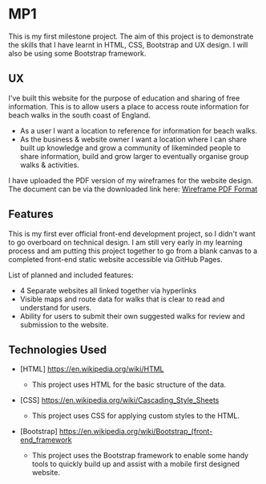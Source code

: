 # MP1

This is my first milestone project. The aim of this project is to demonstrate the skills that I have learnt in HTML, CSS, Bootstrap and UX design. I will also be using some Bootstrap framework.
 
## UX

I've built this website for the purpose of education and sharing of free information. This is to allow users a place to access route information for beach walks in the south coast of England.

- As a user I want a location to reference for information for beach walks.
- As the business & website owner I want a location where I can share built up knowledge and grow a community of likeminded people to share information, build and grow larger to eventually organise group walks & activities.

I have uploaded the PDF version of my wireframes for the website design. The document can be via the downloaded link here: [Wireframe PDF Format](https://github.com/davidhuk/David-Harris-MP1/raw/master/assets/Wireframes/david-harris-milestone-project-1-wireframes.pdf)
## Features

This is my first ever official front-end development project, so I didn't want to go overboard on technical design. I am still very early in my learning process and am putting this project together to go from a blank canvas to a completed front-end static website accessible via GitHub Pages.

List of planned and included features:
 - 4 Separate websites all linked together via hyperlinks
 - Visible maps and route data for walks that is clear to read and understand for users.
 - Ability for users to submit their own suggested walks for review and submission to the website.
 
## Technologies Used

- [HTML] https://en.wikipedia.org/wiki/HTML
    - This project uses HTML for the basic structure of the data.

- [CSS] https://en.wikipedia.org/wiki/Cascading_Style_Sheets
    - This project uses CSS for applying custom styles to the HTML.

- [Bootstrap] https://en.wikipedia.org/wiki/Bootstrap_(front-end_framework
    - This project uses the Bootstrap framework to enable some handy tools to quickly build up and assist with a mobile first designed website.
